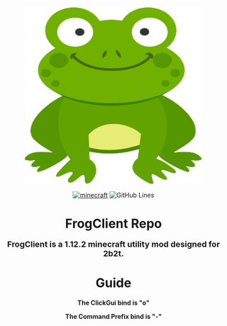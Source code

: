 <center><img src="src/main/resources/frog.png" alt="frog" width="400" height="400"/>  

[![minecraft](https://img.shields.io/badge/Minecraft-1.12.2-blueviolet.svg)](https://files.minecraftforge.net/net/minecraftforge/forge/index_1.12.2.html)
![GitHub Lines](https://img.shields.io/tokei/lines/github/FrogDog56/FrogClient?color=9900ee)

# FrogClient Repo 

<b><font size=+1>FrogClient is a 1.12.2 minecraft utility mod designed for 2b2t.</font></b>
  
# Guide 
  
<b>The ClickGui bind is "o"</b>
  
<b>The Command Prefix bind is "-"</b>
  
</center>
